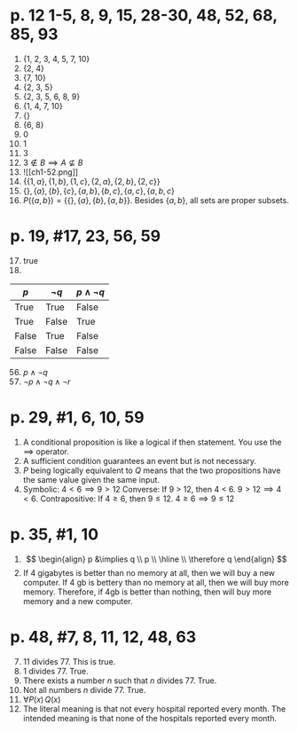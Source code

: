 # p. 12 1-5, 8, 9, 15, 28-30, 48, 52, 68, 85, 93

1. {1, 2, 3, 4, 5, 7, 10}
2. {2, 4} 
3. {7, 10}
4. {2, 3, 5}
5. {2, 3, 5, 6, 8, 9}
8. {1, 4, 7, 10}
9. {}
15. {6, 8}
28. 0
29. 1
30. 3
48. $3 \notin B \implies A \nsubseteq B$
52. ![[ch1-52.png]]
68. $\{ \{ 1, a \}, \{ 1, b \}, \{ 1,c \},\{ 2,a \},\{ 2,b \},\{ 2,c \}\}$ 
85. $\{  \}, \{ a \}, \{ b \}, \{ c \}, \{ a, b \}, \{ b, c \}, \{ a, c \}, \{ a, b, c \}$
93. $P(\{ a,b \}) = \{ \{  \}, \{ a \},\{ b \},\{ a,b \} \}$. Besides $\{ a,b \}$, all sets are proper subsets.

# p. 19, #17, 23, 56, 59

17. true
23. 
| $p$   | $\neg q$ | $p \land \neg q$ |
| ----- | -------- | ---------------- |
| True  | True     | False            |
| True  | False    | True             |
| False | True     | False            |
| False | False    | False            |
56. $p \land \lnot q$
59. $\lnot p \land \lnot q \land \lnot r$

# p. 29, #1, 6, 10, 59

1. A conditional proposition is like a logical if then statement. You use the $\implies$ operator.
6. A sufficient condition guarantees an event but is not necessary.
10. $P$ being logically equivalent to $Q$ means that the two propositions have the same value given the same input.
59. Symbolic: $4 < 6 \implies 9 > 12$
Converse: If 9 > 12, then 4 < 6. $9 > 12 \implies 4 < 6$.
Contrapositive: If $4 \geq 6$, then $9 \leq 12$. $4 \geq 6 \implies 9 \leq 12$

# p. 35, #1, 10

1. $$
\begin{align}
p &\implies q \\
p \\
\hline \\
\therefore q
\end{align}
$$
10. If 4 gigabytes is better than no memory at all, then we will buy a new computer. If 4 gb is bettery than no memory at all, then we will buy more memory. Therefore, if 4gb is better than nothing, then will buy more memory and a new computer.

# p. 48, #7, 8, 11, 12, 48, 63

7. 11 divides 77. This is true.
8. 1 divides 77. True.
11. There exists a number $n$ such that $n$ divides 77. True.
12. Not all numbers $n$ divide 77. True.
48. $\forall P(x) \, Q(x)$
63. The literal meaning is that not every hospital reported every month. The intended meaning is that none of the hospitals reported every month.
